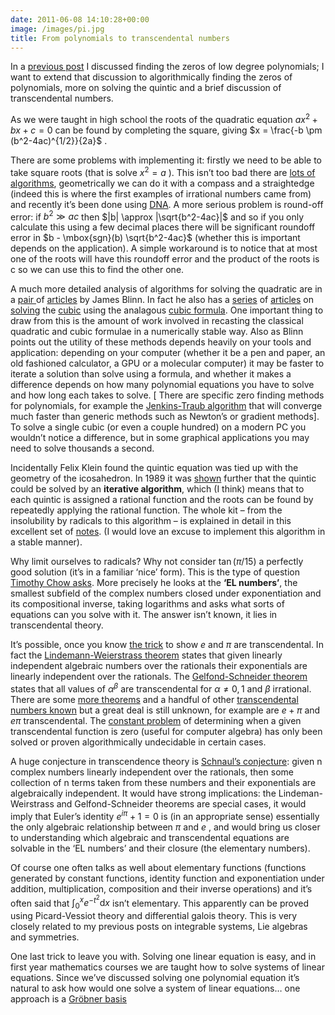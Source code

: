```yaml
---
date: 2011-06-08 14:10:28+00:00
image: /images/pi.jpg
title: From polynomials to transcendental numbers
---
```


In a [previous post](/solving-polynomials-of-low-degree) I discussed finding the zeros of low degree polynomials; I want to extend that discussion to algorithmically finding the zeros of polynomials, more on solving the quintic and a brief discussion of transcendental numbers.


<!--more-->


As we were taught in high school the roots of the quadratic equation  $a x^2 + b x + c=0$  can be found by completing the square, giving  $x = \frac{-b \pm (b^2-4ac)^{1/2}}{2a}$ .


There are some problems with implementing it: firstly we need to be able to take square roots (that is solve  $x^2=a$ ). This isn’t too bad there are [lots of algorithms](http://en.wikipedia.org/wiki/Methods_of_computing_square_roots), geometrically we can do it with a compass and a straightedge (indeed this is where the first examples of irrational numbers came from) and recently it’s been done using [DNA](http://www.nature.com/news/2011/110602/full/news.2011.343.html). A more serious problem is round-off error: if  $b^2 \gg ac$  then  $|b| \approx |\sqrt{b^2-4ac}|$  and so if you only calculate this using a few decimal places there will be significant roundoff error in  $b - \mbox{sgn}(b) \sqrt{b^2-4ac}$  (whether this is important depends on the application). A simple workaround is to notice that at most one of the roots will have this roundoff error and the product of the roots is c so we can use this to find the other one.


A much more detailed analysis of algorithms for solving the quadratic are in a [pair ](http://ieeexplore.ieee.org/xpl/freeabs_all.jsp?arnumber=1528437)of [articles](http://ieeexplore.ieee.org/xpl/freeabs_all.jsp?arnumber=1607926) by James Blinn. In fact he also has a [series](http://ieeexplore.ieee.org/xpl/freeabs_all.jsp?arnumber=1626190) of [articles](http://ieeexplore.ieee.org/xpl/freeabs_all.jsp?arnumber=1652931) on [solving](http://ieeexplore.ieee.org/xpl/freeabs_all.jsp?arnumber=4012570) the [cubic](http://ieeexplore.ieee.org/xpl/freeabs_all.jsp?arnumber=4052506) using the analagous [cubic formula](http://ieeexplore.ieee.org/xpl/freeabs_all.jsp?arnumber=4178164). One important thing to draw from this is the amount of work involved in recasting the classical quadratic and cubic formulae in a numerically stable way. Also as Blinn points out the utility of these methods depends heavily on your tools and application: depending on your computer (whether it be a pen and paper, an old fashioned calculator, a GPU or a molecular computer) it may be faster to iterate a solution than solve using a formula, and whether it makes a difference depends on how many polynomial equations you have to solve and how long each takes to solve. [ There are specific zero finding methods for polynomials, for example the [Jenkins-Traub algorithm](http://en.wikipedia.org/wiki/Jenkins-Traub_algorithm) that will converge much faster than generic methods such as Newton’s or gradient methods]. To solve a single cubic (or even a couple hundred) on a modern PC you wouldn’t notice a difference, but in some graphical applications you may need to solve thousands a second.


Incidentally Felix Klein found the quintic equation was tied up with the geometry of the icosahedron. In 1989 it was [shown](http://citeseerx.ist.psu.edu/viewdoc/summary?doi=10.1.1.120.7132) further that the quintic could be solved by an **iterative algorithm**, which (I think) means that to each quintic is assigned a rational function and the roots can be found by repeatedly applying the rational function. The whole kit – from the insolubility by radicals to this algorithm – is explained in detail in this excellent set of [notes](http://people.reed.edu/~jerry/Quintic/quintic.html). (I would love an excuse to implement this algorithm in a stable manner).


Why limit ourselves to radicals? Why not consider  $\tan(\pi/15)$  a perfectly good solution (it’s in a familiar ‘nice’ form). This is the type of question [Timothy Chow asks](http://www-math.mit.edu/~tchow/closedform.pdf). More precisely he looks at the **‘EL numbers’**, the smallest subfield of the complex numbers closed under exponentiation and its compositional inverse, taking logarithms and asks what sorts of equations can you solve with it. The answer isn’t known, it lies in transcendental theory.


It’s possible, once you know [the trick](http://en.wikipedia.org/wiki/Transcendental_number#Sketch_of_a_proof_that_e_is_transcendental) to show  $e$  and  $\pi$  are transcendental. In fact the [Lindemann-Weierstrass theorem](http://en.wikipedia.org/wiki/Lindemann%E2%80%93Weierstrass_theorem) states that given linearly independent algebraic numbers over the rationals their exponentials are linearly independent over the rationals. The [Gelfond-Schneider theorem](http://en.wikipedia.org/wiki/Gelfond%E2%80%93Schneider_theorem) states that all values of  $\alpha^\beta$  are transcendental for  $\alpha \neq 0,1$  and  $\beta$  irrational. There are some [more theorems](http://en.wikipedia.org/wiki/Transcendence_theory) and a handful of other [transcendental numbers known](http://mathworld.wolfram.com/TranscendentalNumber.html) but a great deal is still unknown, for example are  $e + \pi$  and  $e \pi$  transcendental. The [constant problem](http://en.wikipedia.org/wiki/Constant_problem) of determining when a given transcendental function is zero (useful for computer algebra) has only been solved or proven algorithmically undecidable in certain cases.


A huge conjecture in transcendence theory is [Schnaul’s conjecture](http://en.wikipedia.org/wiki/Schanuel%27s_conjecture): given n complex numbers linearly independent over the rationals, then some collection of n terms taken from these numbers and their exponentials are algebraically independent. It would have strong implications: the Lindeman-Weirstrass and Gelfond-Schneider theorems are special cases, it would imply that Euler’s identity  $e^{i \pi} + 1 = 0$  is (in an appropriate sense) essentially the only algebraic relationship between  $\pi$  and  $e$ , and would bring us closer to understanding which algebraic and transcendental equations are solvable in the ‘EL numbers’ and their closure (the elementary numbers).


Of course one often talks as well about elementary functions (functions generated by constant functions, identity function and exponentiation under addition, multiplication, composition and their inverse operations) and it’s often said that  $\int_0^x e^{-t^2} \mathrm{d}x$  isn’t elementary. This apparently can be proved using Picard-Vessiot theory and differential galois theory. This is very closely related to my previous posts on integrable systems, Lie algebras and symmetries.


One last trick to leave you with. Solving one linear equation is easy, and in first year mathematics courses we are taught how to solve systems of linear equations. Since we’ve discussed solving one polynomial equation it’s natural to ask how would one solve a system of linear equations… one approach is a [Gröbner basis](http://math.berkeley.edu/~bernd/what-is.pdf)